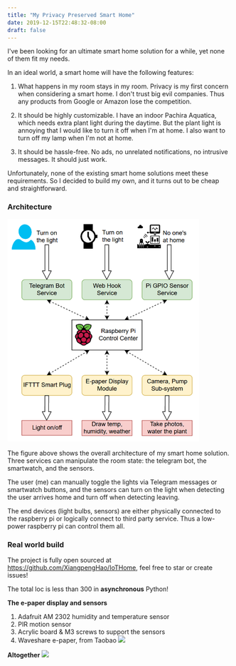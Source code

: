 ```yaml
---
title: "My Privacy Preserved Smart Home"
date: 2019-12-15T22:48:32-08:00
draft: false 
---
```


I've been looking for an ultimate smart home solution for a while, yet none of them fit my needs.

In an ideal world, a smart home will have the following features:

1. What happens in my room stays in my room. Privacy is my first concern when considering a smart home. I don't trust big evil companies. Thus any products from Google or Amazon lose the competition.

2. It should be highly customizable. I have an indoor Pachira Aquatica, which needs extra plant light during the daytime. But the plant light is annoying that I would like to turn it off when I'm at home. I also want to turn off my lamp when I'm not at home. 

3. It should be hassle-free. No ads, no unrelated notifications, no intrusive messages. It should just work.

Unfortunately, none of the existing smart home solutions meet these requirements. So I decided to build my own, and it turns out to be cheap and straightforward.

### Architecture

<img src="/img/smart_home.png" height="500px" />

The figure above shows the overall architecture of my smart home solution. 
Three services can manipulate the room state: the telegram bot, the smartwatch, and the sensors. 

The user (me) can manually toggle the lights via Telegram messages or smartwatch buttons, and the sensors can turn on the light when detecting the user arrives home and turn off when detecting leaving.

The end devices (light bulbs, sensors) are either physically connected to the raspberry pi or logically connect to third party service. 
Thus a low-power raspberry pi can control them all.


### Real world build

The project is fully open sourced at https://github.com/XiangpengHao/IoTHome, feel free to star or create issues!

The total loc is less than 300 in **asynchronous** Python!

**The e-paper display and sensors**

1. Adafruit AM 2302 humidity and temperature sensor
2. PIR motion sensor
3. Acrylic board & M3 screws to support the sensors
4. Waveshare e-paper, from Taobao
![](https://raw.githubusercontent.com/XiangpengHao/IoTHome/master/images/smart_home.jpg)


**Altogether**
![](https://raw.githubusercontent.com/XiangpengHao/IoTHome/master/images/plant-may.png)
